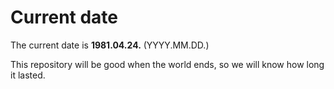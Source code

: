 # Current date

The current date is **1981.04.24.** (YYYY.MM.DD.)

This repository will be good when the world ends, so we will know how long it lasted.